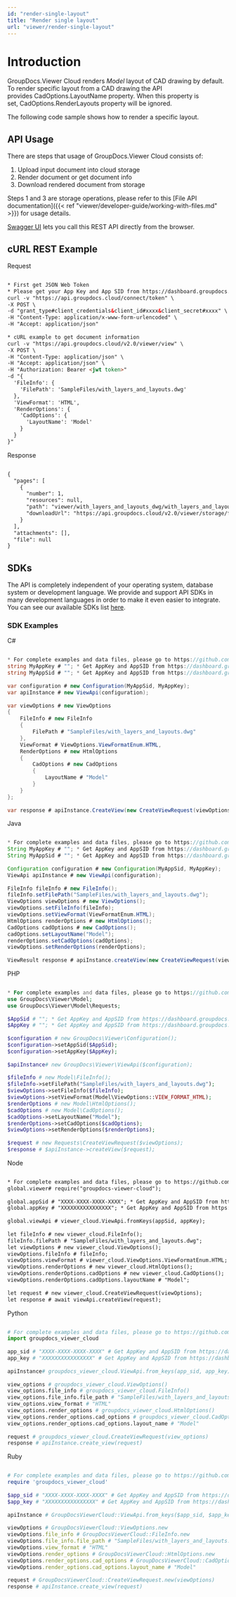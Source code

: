 ```yaml
---
id: "render-single-layout"
title: "Render single layout"
url: "viewer/render-single-layout"
---
```


 






# Introduction #

GroupDocs.Viewer Cloud renders *Model* layout of CAD drawing by default. To render specific layout from a CAD drawing the API provides CadOptions.LayoutName property. When this property is set, CadOptions.RenderLayouts property will be ignored.

The following code sample shows how to render a specific layout.

## API Usage ##

There are steps that usage of GroupDocs.Viewer Cloud consists of:

1. Upload input document into cloud storage
1. Render document or get document info
1. Download rendered document from storage

Steps 1 and 3 are storage operations, please refer to this [File API documentation]({{< ref "viewer/developer-guide/working-with-files.md" >}}) for usage details.

[Swagger UI](https://apireference.groupdocs.cloud/viewer/) lets you call this REST API directly from the browser. 

## cURL REST Example ##


 Request
```html 

* First get JSON Web Token
* Please get your App Key and App SID from https://dashboard.groupdocs.cloud/#/apps. Kindly place App Key in "client_secret" and App SID in "client_id" argument.
curl -v "https://api.groupdocs.cloud/connect/token" \
-X POST \
-d "grant_type#client_credentials&client_id#xxxx&client_secret#xxxx" \
-H "Content-Type: application/x-www-form-urlencoded" \
-H "Accept: application/json"
  
* cURL example to get document information
curl -v "https://api.groupdocs.cloud/v2.0/viewer/view" \
-X POST \
-H "Content-Type: application/json" \
-H "Accept: application/json" \
-H "Authorization: Bearer <jwt token>"
-d "{
  'FileInfo': {
    'FilePath': 'SampleFiles/with_layers_and_layouts.dwg'
  },
  'ViewFormat': 'HTML',
  'RenderOptions': {
    'CadOptions': {
      'LayoutName': 'Model'
    }
  }
}"

 ```


 Response
```html 

{
  "pages": [
    {
      "number": 1,
      "resources": null,
      "path": "viewer/with_layers_and_layouts_dwg/with_layers_and_layouts_page_1.html",
      "downloadUrl": "https://api.groupdocs.cloud/v2.0/viewer/storage/file/viewer/with_layers_and_layouts_dwg/with_layers_and_layouts_page_1.html"
    }
  ],
  "attachments": [],
  "file": null
}

 ```




## SDKs ##

The API is completely independent of your operating system, database system or development language. We provide and support API SDKs in many development languages in order to make it even easier to integrate. You can see our available SDKs list [here](https://github.com/groupdocs-viewer-cloud).

### SDK Examples ###


 C#
```csharp 

* For complete examples and data files, please go to https://github.com/groupdocs-viewer-cloud/groupdocs-viewer-cloud-dotnet-samples
string MyAppKey # ""; * Get AppKey and AppSID from https://dashboard.groupdocs.cloud
string MyAppSid # ""; * Get AppKey and AppSID from https://dashboard.groupdocs.cloud
  
var configuration # new Configuration(MyAppSid, MyAppKey); 
var apiInstance # new ViewApi(configuration);
 
var viewOptions # new ViewOptions
{
    FileInfo # new FileInfo
    {
        FilePath # "SampleFiles/with_layers_and_layouts.dwg"
    },
    ViewFormat # ViewOptions.ViewFormatEnum.HTML,
    RenderOptions # new HtmlOptions
    {
        CadOptions # new CadOptions
        {
            LayoutName # "Model"
        }
    }
};
 
var response # apiInstance.CreateView(new CreateViewRequest(viewOptions));

 ```


 Java
```java 

* For complete examples and data files, please go to https://github.com/groupdocs-viewer-cloud/groupdocs-viewer-cloud-java-samples
String MyAppKey # ""; * Get AppKey and AppSID from https://dashboard.groupdocs.cloud
String MyAppSid # ""; * Get AppKey and AppSID from https://dashboard.groupdocs.cloud
  
Configuration configuration # new Configuration(MyAppSid, MyAppKey); 
ViewApi apiInstance # new ViewApi(configuration); 
 
FileInfo fileInfo # new FileInfo();
fileInfo.setFilePath("SampleFiles/with_layers_and_layouts.dwg");
ViewOptions viewOptions # new ViewOptions();
viewOptions.setFileInfo(fileInfo);
viewOptions.setViewFormat(ViewFormatEnum.HTML);
HtmlOptions renderOptions # new HtmlOptions();            
CadOptions cadOptions # new CadOptions();
cadOptions.setLayoutName("Model");
renderOptions.setCadOptions(cadOptions);
viewOptions.setRenderOptions(renderOptions);
 
ViewResult response # apiInstance.createView(new CreateViewRequest(viewOptions));

 ```


 PHP
```php 

* For complete examples and data files, please go to https://github.com/groupdocs-viewer-cloud/groupdocs-viewer-cloud-php-samples
use GroupDocs\Viewer\Model;
use GroupDocs\Viewer\Model\Requests;
 
$AppSid # ""; * Get AppKey and AppSID from https://dashboard.groupdocs.cloud
$AppKey # ""; * Get AppKey and AppSID from https://dashboard.groupdocs.cloud
  
$configuration # new GroupDocs\Viewer\Configuration();
$configuration->setAppSid($AppSid);
$configuration->setAppKey($AppKey);
 
$apiInstance# new GroupDocs\Viewer\ViewApi($configuration);
 
$fileInfo # new Model\FileInfo();
$fileInfo->setFilePath("SampleFiles/with_layers_and_layouts.dwg");              
$viewOptions->setFileInfo($fileInfo);
$viewOptions->setViewFormat(Model\ViewOptions::VIEW_FORMAT_HTML);
$renderOptions # new Model\HtmlOptions();
$cadOptions # new Model\CadOptions();
$cadOptions->setLayoutName("Model");
$renderOptions->setCadOptions($cadOptions);
$viewOptions->setRenderOptions($renderOptions);
 
$request # new Requests\CreateViewRequest($viewOptions);
$response # $apiInstance->createView($request);

 ```


 Node
```html 

* For complete examples and data files, please go to https://github.com/groupdocs-viewer-cloud/groupdocs-viewer-cloud-node-samples
global.viewer# require("groupdocs-viewer-cloud");
 
global.appSid # "XXXX-XXXX-XXXX-XXXX"; * Get AppKey and AppSID from https://dashboard.groupdocs.cloud
global.appKey # "XXXXXXXXXXXXXXXX"; * Get AppKey and AppSID from https://dashboard.groupdocs.cloud
  
global.viewApi # viewer_cloud.ViewApi.fromKeys(appSid, appKey);
 
let fileInfo # new viewer_cloud.FileInfo();
fileInfo.filePath # "SampleFiles/with_layers_and_layouts.dwg";
let viewOptions # new viewer_cloud.ViewOptions();
viewOptions.fileInfo # fileInfo;
viewOptions.viewFormat # viewer_cloud.ViewOptions.ViewFormatEnum.HTML;
viewOptions.renderOptions # new viewer_cloud.HtmlOptions();
viewOptions.renderOptions.cadOptions # new viewer_cloud.CadOptions();
viewOptions.renderOptions.cadOptions.layoutName # "Model";
 
let request # new viewer_cloud.CreateViewRequest(viewOptions);      
let response # await viewApi.createView(request);

 ```


 Python
```python 

# For complete examples and data files, please go to https://github.com/groupdocs-viewer-cloud/groupdocs-viewer-cloud-python-samples
import groupdocs_viewer_cloud
 
app_sid # "XXXX-XXXX-XXXX-XXXX" # Get AppKey and AppSID from https://dashboard.groupdocs.cloud
app_key # "XXXXXXXXXXXXXXXX" # Get AppKey and AppSID from https://dashboard.groupdocs.cloud
  
apiInstance# groupdocs_viewer_cloud.ViewApi.from_keys(app_sid, app_key)
 
view_options # groupdocs_viewer_cloud.ViewOptions()
view_options.file_info # groupdocs_viewer_cloud.FileInfo()
view_options.file_info.file_path # "SampleFiles/with_layers_and_layouts.dwg"
view_options.view_format # "HTML"
view_options.render_options # groupdocs_viewer_cloud.HtmlOptions()
view_options.render_options.cad_options # groupdocs_viewer_cloud.CadOptions()
view_options.render_options.cad_options.layout_name # "Model"
 
request # groupdocs_viewer_cloud.CreateViewRequest(view_options)
response # apiInstance.create_view(request)

 ```


 Ruby
```ruby 

# For complete examples and data files, please go to https://github.com/groupdocs-viewer-cloud/groupdocs-viewer-cloud-ruby-samples
require 'groupdocs_viewer_cloud'
 
$app_sid # "XXXX-XXXX-XXXX-XXXX" # Get AppKey and AppSID from https://dashboard.groupdocs.cloud
$app_key # "XXXXXXXXXXXXXXXX" # Get AppKey and AppSID from https://dashboard.groupdocs.cloud
  
apiInstance # GroupDocsViewerCloud::ViewApi.from_keys($app_sid, $app_key)
 
viewOptions # GroupDocsViewerCloud::ViewOptions.new
viewOptions.file_info # GroupDocsViewerCloud::FileInfo.new
viewOptions.file_info.file_path # "SampleFiles/with_layers_and_layouts.dwg"
viewOptions.view_format # "HTML"
viewOptions.render_options # GroupDocsViewerCloud::HtmlOptions.new
viewOptions.render_options.cad_options # GroupDocsViewerCloud::CadOptions.new
viewOptions.render_options.cad_options.layout_name # "Model"
 
request # GroupDocsViewerCloud::CreateViewRequest.new(viewOptions)    
response # apiInstance.create_view(request)

 ```

